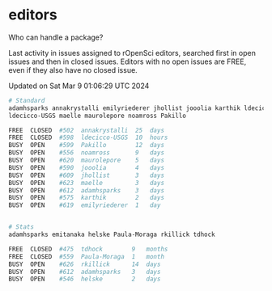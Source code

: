 # editors

Who can handle a package?

Last activity in issues assigned to rOpenSci editors, searched first in open
issues and then in closed issues. Editors with no open issues are FREE, even if
they also have no closed issue.


Updated on Sat Mar 9 01:06:29 UTC 2024

```bash
# Standard
adamhsparks annakrystalli emilyriederer jhollist jooolia karthik ldecicco
ldecicco-USGS maelle maurolepore noamross Pakillo

FREE  CLOSED  #502  annakrystalli  25  days
FREE  CLOSED  #598  ldecicco-USGS  10  hours
BUSY  OPEN    #599  Pakillo        12  days
BUSY  OPEN    #556  noamross       9   days
BUSY  OPEN    #620  maurolepore    5   days
BUSY  OPEN    #590  jooolia        4   days
BUSY  OPEN    #609  jhollist       3   days
BUSY  OPEN    #623  maelle         3   days
BUSY  OPEN    #612  adamhsparks    3   days
BUSY  OPEN    #575  karthik        2   days
BUSY  OPEN    #619  emilyriederer  1   day


# Stats
adamhsparks emitanaka helske Paula-Moraga rkillick tdhock

FREE  CLOSED  #475  tdhock        9   months
FREE  CLOSED  #559  Paula-Moraga  1   month
BUSY  OPEN    #626  rkillick      14  days
BUSY  OPEN    #612  adamhsparks   3   days
BUSY  OPEN    #546  helske        2   days
```
